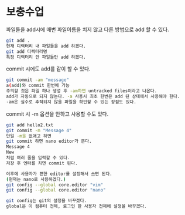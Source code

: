 # 보충수업

파일들을 add시에 매번 파일이름을 치지 않고 다른 방법으로 add 할 수 있다.

```bash
git add .
현재 디렉터리 내 파일들을 add 하겠다.
git add 디렉터리명
특정 디렉터리 안 파일들만 add 하겠다.
```

commit 시에도 add를 같이 할 수 있다.

```bash
git commit -am "message" 
a(add)와 commit 한번에 가능
주의할 것은 파일 하나 생성 후 -am하면 untracked files이라고 나온다.
add가 자동으로 되지 않는다. -a 사용시 최초 한번은 add 된 상태에서 사용해야 한다.
-am은 실수로 추적되지 않을 파일을 확인할 수 있는 장점도 있다.
```

commit 시 -m 옵션을 안하고 사용할 수도 있다.

``` bash
git add hello2.txt
git commit -m "Message 4"
만일 -m을 없애고 하면
git commit 하면 nano editor가 뜬다.
Message 4
New
처럼 여러 줄을 입력할 수 있다.
저장 후 엔터를 치면 commit 된다.

이후에 사용자가 편한 editor를 설정해서 쓰면 된다.
(현재는 nano로 사용하겠다.)
git config --global core.editor "vim"
git config --global core.editor "nano"

git config는 git의 설정을 바꾸겠다.
global은 이 컴퓨터 전체, 로그인 한 사용자 전체에 설정을 바꾸겠다.
```